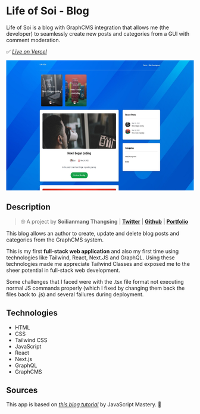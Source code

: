 # Life of Soi - Blog

Life of Soi is a blog with GraphCMS integration that allows me (the developer) to seamlessly create new posts and categories from a GUI with comment moderation.

✅ *[Live on Vercel](https://blog-lifeofsoi.vercel.app/)*

<p><img src="https://github.com/soithangsing/soithangsing/blob/main/blog-lifeofsoi.jpg" alt="blog-screenshot" width="700" height=350"/></p>

## Description

> 🤓 A project by **Soilianmang Thangsing** | **[Twitter](https://twitter.com/theofficialsoi)** | **[Github](https://github.com/soithangsing)** | **[Portfolio](https://blissful-clarke-77b2ef.netlify.app/)**

This blog allows an author to create, update and delete blog posts and categories from the GraphCMS system.

This is my first **full-stack web application** and also my first time using technologies like Tailwind, React, Next.JS and GraphQL. Using these technologies made me appreciate Tailwind Classes and exposed me to the sheer potential in full-stack web development.

Some challenges that I faced were with the .tsx file format not executing normal JS commands properly (which I fixed by changing them back the files back to .js) and several failures during deployment.

## Technologies

<ul>
  <li>HTML</li>
  <li>CSS</li>
  <li>Tailwind CSS</li>
  <li>JavaScript</li>
  <li>React</li>
  <li>Next.js</li>
  <li>GraphQL</li>
  <li>GraphCMS</li>
</ul>

## Sources

This app is based on *[this blog tutorial](https://www.youtube.com/watch?v=HYv55DhgTuA)* by JavaScript Mastery. 
🙏

